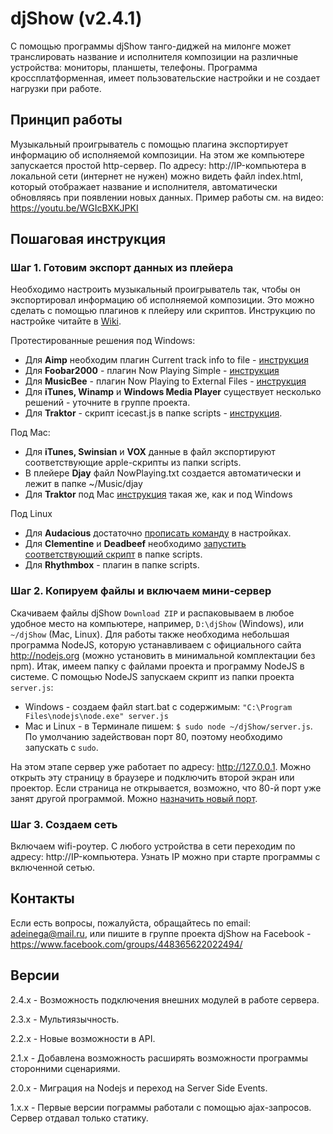 # djShow (v2.4.1)

С помощью программы djShow танго-диджей на милонге может транслировать название и исполнителя композиции на различные устройства: мониторы, планшеты, телефоны. Программа кроссплатформенная, имеет пользовательские настройки и не создает нагрузки при работе.


## Принцип работы

Музыкальный проигрыватель с помощью плагина экспортирует информацию об исполняемой композиции. На этом же компьютере запускается простой http-сервер. По адресу: http://IP-компьютера в локальной сети (интернет не нужен) можно видеть файл index.html, который отображает название и исполнителя, автоматически обновляясь при появлении новых данных. Пример работы см. на видео: https://youtu.be/WGIcBXKJPKI


## Пошаговая инструкция

### Шаг 1. Готовим экспорт данных из плейера

Необходимо настроить музыкальный проигрыватель так, чтобы он экспортировал информацию об исполняемой композиции. Это можно сделать с помощью плагинов к плейеру или скриптов. Инструкцию по настройке читайте в [Wiki](https://github.com/SevaXXL/djShow/wiki).

Протестированные решения под Windows:
- Для **Aimp** необходим плагин Current track info to file - [инструкция](https://github.com/SevaXXL/djShow/wiki/Export-from-Aimp)
- Для **Foobar2000** - плагин Now Playing Simple - [инструкция](https://github.com/SevaXXL/djShow/wiki/Export-from-Foobar2000)
- Для **MusicBee** - плагин Now Playing to External Files - [инструкция](https://github.com/SevaXXL/djShow/wiki/Export-from-MusicBee)
- Для **iTunes, Winamp** и **Windows Media Player** существует несколько решений - уточните в группе проекта.
- Для **Traktor** - скрипт icecast.js в папке scripts - [инструкция](https://github.com/SevaXXL/djShow/wiki/Export-from-Traktor).

Под Mac:
- Для **iTunes, Swinsian** и **VOX** данные в файл экспортируют соответствующие apple-скрипты из папки scripts.
- В плейере **Djay** файл NowPlaying.txt создается автоматически и лежит в папке ~/Music/djay
- Для **Traktor** под Mac [инструкция](https://github.com/SevaXXL/djShow/wiki/Export-from-Traktor) такая же, как и под Windows

Под Linux
- Для **Audacious** достаточно [прописать команду](https://github.com/SevaXXL/djShow/wiki/Export-from-Audacious) в настройках.
- Для **Clementine** и **Deadbeef** необходимо [запустить соответствующий скрипт](https://github.com/SevaXXL/djShow/wiki/Child-process) в папке scripts.
- Для **Rhythmbox** - плагин в папке scripts.

### Шаг 2. Копируем файлы и включаем мини-сервер

Скачиваем файлы djShow `Download ZIP` и распаковываем в любое удобное место на компьютере, например, `D:\djShow` (Windows), или `~/djShow` (Mac, Linux). Для работы также необходима небольшая программа NodeJS, которую устанавливаем с официального сайта http://nodejs.org (можно установить в минимальной комплектации без npm). Итак, имеем папку с файлами проекта и программу NodeJS в системе. С помощью NodeJS запускаем скрипт из папки проекта `server.js`:
- Windows - создаем файл start.bat с содержимым: `"C:\Program Files\nodejs\node.exe" server.js`
- Mac и Linux - в Терминале пишем: `$ sudo node ~/djShow/server.js`. По умолчанию задействован порт 80, поэтому необходимо запускать с `sudo`.

На этом этапе сервер уже работает по адресу: http://127.0.0.1. Можно открыть эту страницу в браузере и подключить второй экран или проектор. Если страница не открывается, возможно, что 80-й порт уже занят другой программой. Можно [назначить новый порт](https://github.com/SevaXXL/djShow/wiki/Set-port).

### Шаг 3. Создаем сеть

Включаем wifi-роутер. С любого устройства в сети переходим по адресу: http://IP-компьютера. Узнать IP можно при старте программы с включенной сетью.


## Контакты

Если есть вопросы, пожалуйста, обращайтесь по email: adeinega@mail.ru, или пишите в группе проекта djShow на Facebook - https://www.facebook.com/groups/448365622022494/


## Версии

2.4.x - Возможность подключения внешних модулей в работе сервера.

2.3.x - Мультиязычность.

2.2.x - Новые возможности в API.

2.1.x - Добавлена возможность расширять возможности программы сторонними сценариями.

2.0.x - Миграция на Nodejs и переход на Server Side Events.

1.x.x - Первые версии пограммы работали с помощью ajax-запросов. Сервер отдавал только статику.